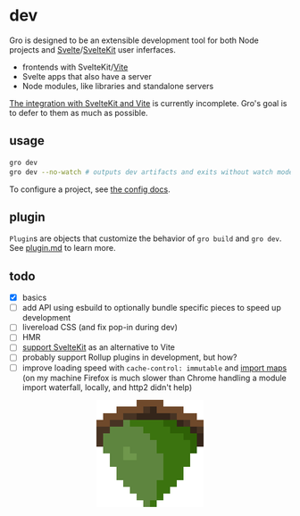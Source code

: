 # dev

Gro is designed to be an extensible development tool for both Node projects and
[Svelte](https://github.com/sveltejs/svelte)/[SvelteKit](https://github.com/sveltejs/kit)
user inferfaces.

- frontends with SvelteKit/[Vite](https://github.com/vitejs/vite)
- Svelte apps that also have a server
- Node modules, like libraries and standalone servers

[The integration with SvelteKit and Vite](https://github.com/feltcoop/gro/blob/main/src/docs/sveltekit.md)
is currently incomplete.
Gro's goal is to defer to them as much as possible.

## usage

```bash
gro dev
gro dev --no-watch # outputs dev artifacts and exits without watch mode
```

To configure a project, see [the config docs](config.md).

## plugin

`Plugin`s are objects that customize the behavior of `gro build` and `gro dev`.
See [plugin.md](plugin.md) to learn more.

## todo

- [x] basics
- [ ] add API using esbuild to optionally bundle specific pieces to speed up development
- [ ] livereload CSS (and fix pop-in during dev)
- [ ] HMR
- [ ] [support SvelteKit](https://github.com/feltcoop/gro/issues/106) as an alternative to Vite
- [ ] probably support Rollup plugins in development, but how?
- [ ] improve loading speed with `cache-control: immutable` and
      [import maps](https://github.com/WICG/import-maps/)
      (on my machine Firefox is much slower than Chrome
      handling a module import waterfall, locally, and http2 didn't help)

<p align="center">
  <a href="https://github.com/feltcoop/gro">
    <img src="/src/static/favicon.png" width="192" height="192">
  </a>
</p>
